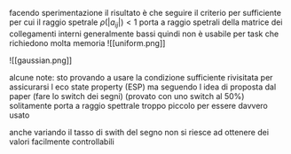 facendo sperimentazione il risultato è che seguire il criterio per sufficiente per cui il raggio spetrale $\rho(|a_{ij}|)<1$   porta a raggio spetrali della matrice dei collegamenti interni generalmente bassi quindi non è usabile per task che richiedono molta memoria
![[uniform.png]]

![[gaussian.png]]

alcune note: 
sto provando a usare la condizione sufficiente rivisitata per assicurarsi l eco state property (ESP) ma seguendo l idea di proposta dal paper (fare lo switch dei segni)  (provato con uno switch al 50\%) solitamente porta  a raggio spettrale troppo piccolo per essere davvero usato

anche variando il tasso di swith del segno non si riesce ad ottenere dei valori facilmente controllabili